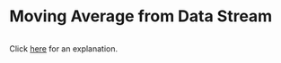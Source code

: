 # Moving Average from Data Stream 

~~~java

~~~

Click [here](Explanation.md) for an explanation.

